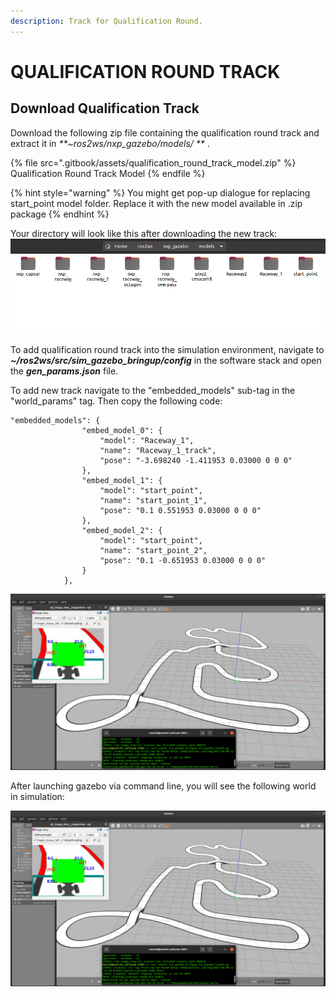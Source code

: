 ```yaml
---
description: Track for Qualification Round.
---
```


# QUALIFICATION ROUND TRACK

## Download Qualification Track

Download the following zip file containing the qualification round track and extract it in _**\~ros2ws/nxp_gazebo/models/ **_ .

{% file src=".gitbook/assets/qualification_round_track_model.zip" %}
Qualification Round Track Model
{% endfile %}

{% hint style="warning" %}
You might get pop-up dialogue for replacing start_point model folder. Replace it with the new model available in .zip package
{% endhint %}

Your directory will look like this after downloading the new track: 
![](<.gitbook/assets/model_dir.png>)

To add qualification round track into the simulation environment, navigate to _**\~/ros2ws/src/sim\_gazebo\_bringup/config**_ in the software stack and open the _**gen\_params.json**_ file.

To add new track navigate to the "embedded\_models" sub-tag in the "world\_params" tag. Then copy the following code:

```
"embedded_models": {
				"embed_model_0": {
					"model": "Raceway_1",
					"name": "Raceway_1_track",
					"pose": "-3.698240 -1.411953 0.03000 0 0 0"
				},
				"embed_model_1": {
					"model": "start_point",
					"name": "start_point_1",
					"pose": "0.1 0.551953 0.03000 0 0 0"
				},
				"embed_model_2": {
					"model": "start_point",
					"name": "start_point_2",
					"pose": "0.1 -0.651953 0.03000 0 0 0"
				}			
			},
```
![](<.gitbook/assets/qulaification round track.png>)

 After launching gazebo via command line, you will see the following world in simulation:
 
![](<.gitbook/assets/qulaification round track.png>)
